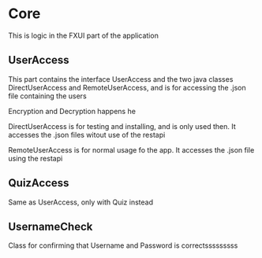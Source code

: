 # Core

This is logic in the FXUI part of the application

## UserAccess

This part contains the interface UserAccess and the two java classes DirectUserAccess and RemoteUserAccess, and is for accessing the .json file containing the users

Encryption and Decryption happens he

DirectUserAccess is for testing and installing, and is only used then. It accesses the .json files witout use of the restapi

RemoteUserAccess is for normal usage fo the app. It accesses the .json file using the restapi

## QuizAccess

Same as UserAccess, only with Quiz instead

## UsernameCheck

Class for confirming that Username and Password is correctsssssssss